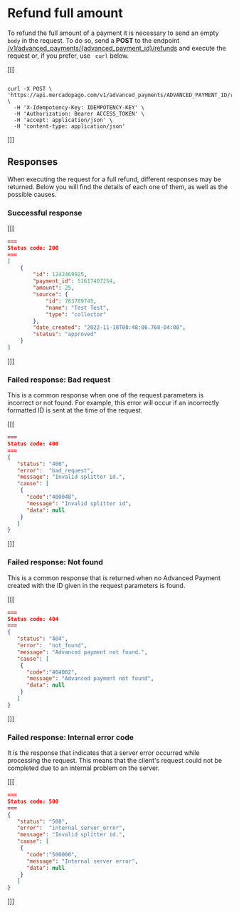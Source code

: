 # Refund full amount

To refund the full amount of a payment it is necessary to send an empty `body` in the request. To do so, send a **POST** to the endpoint [/v1/advanced_payments/{advanced_payment_id}/refunds](/developers/en/reference/wallet_connect/_advanced_payments_advanced_payment_id_refunds/post) and execute the request or, if you prefer, use ` curl` below.

[[[
```curl

curl -X POST \
'https://api.mercadopago.com/v1/advanced_payments/ADVANCED_PAYMENT_ID/refunds' \
  -H 'X-Idempotency-Key: IDEMPOTENCY-KEY' \
  -H 'Authorization: Bearer ACCESS_TOKEN' \
  -H 'accept: application/json' \
  -H 'content-type: application/json' 

```
]]]

## Responses

When executing the request for a full refund, different responses may be returned. Below you will find the details of each one of them, as well as the possible causes.

### Successful response

[[[
```Json
===
Status code: 200
===
[
    {
        "id": 1242469925,
        "payment_id": 51617407254,
        "amount": 25,
        "source": {
            "id": 783789745,
            "name": "Test Test",
            "type": "collector"
        },
        "date_created": "2022-11-18T08:48:06.768-04:00",
        "status": "approved"
    }
]

```
]]]

### Failed response: Bad request

This is a common response when one of the request parameters is incorrect or not found. For example, this error will occur if an incorrectly formatted ID is sent at the time of the request.

[[[
```Json
===
Status code: 400
===
{
   "status": "400",
   "error":  "bad_request",
   "message": "Invalid splitter id.",
   "cause": [
    {
      "code":"400048",
      "message": "Invalid splitter id",
      "data": null
    }
   ]
}

```
]]]

### Failed response: Not found

This is a common response that is returned when no Advanced Payment created with the ID given in the request parameters is found.

[[[
```Json
===
Status code: 404
===
{
   "status": "404",
   "error":  "not_found",
   "message": "Advanced payment not found.",
   "cause": [
    {
      "code":"404002",
      "message": "Advanced payment not found",
      "data": null
    }
   ]
}

```
]]]

### Failed response: Internal error code

It is the response that indicates that a server error occurred while processing the request. This means that the client's request could not be completed due to an internal problem on the server.

[[[
```Json
===
Status code: 500
===
{
   "status": "500",
   "error":  "internal_server_error",
   "message": "Invalid splitter id.",
   "cause": [
    {
      "code":"500000",
      "message": "Internal server error",
      "data": null
    }
   ]
}

```
]]]